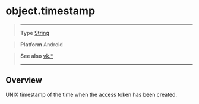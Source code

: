# object.timestamp

> --------------------- ------------------------------------------------------------------------------------------
> __Type__              [String](https://docs.coronalabs.com/api/type/String.html)

> __Platform__          Android

> __See also__          [vk.*](/plugin/vk/)
> --------------------- ------------------------------------------------------------------------------------------

## Overview

UNIX timestamp of the time when the access token has been created.